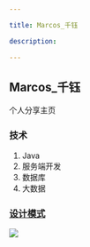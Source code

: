 ```yaml
---

title: Marcos_千钰

description: 

---
```




## Marcos_千钰

个人分享主页

### 技术

1. Java
2. 服务端开发
3. 数据库
4. 大数据



### [设计模式](design_patterns/introduction.md)



![](https://github-readme-stats.vercel.app/api?username=marcoszyk)

